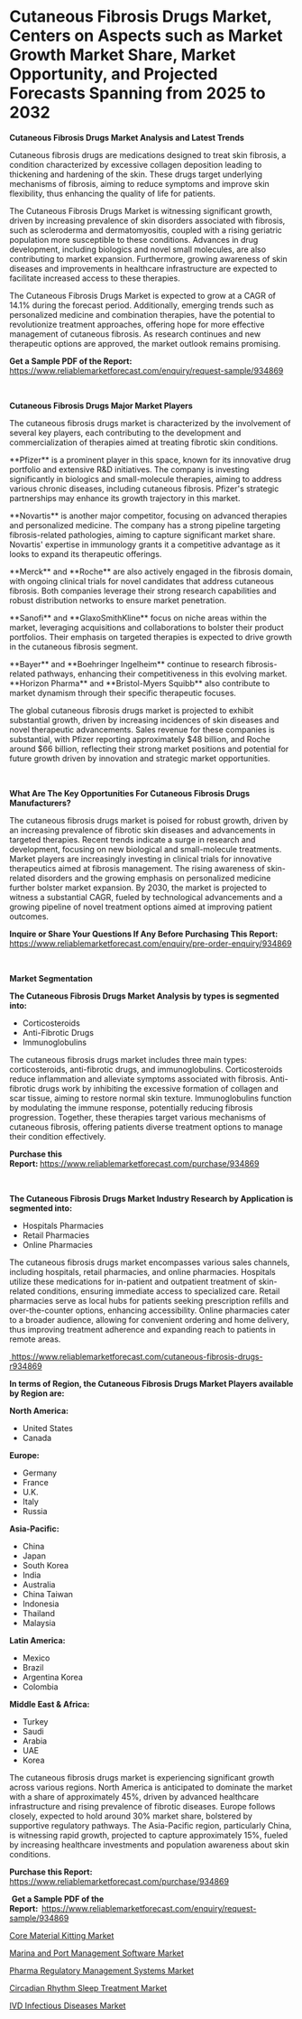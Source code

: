 <p><h1>Cutaneous Fibrosis Drugs Market, Centers on Aspects such as Market Growth Market Share, Market Opportunity, and Projected Forecasts Spanning from 2025 to 2032</h1></p><p><strong>Cutaneous Fibrosis Drugs Market Analysis and Latest Trends</strong></p>
<p><p>Cutaneous fibrosis drugs are medications designed to treat skin fibrosis, a condition characterized by excessive collagen deposition leading to thickening and hardening of the skin. These drugs target underlying mechanisms of fibrosis, aiming to reduce symptoms and improve skin flexibility, thus enhancing the quality of life for patients.</p><p>The Cutaneous Fibrosis Drugs Market is witnessing significant growth, driven by increasing prevalence of skin disorders associated with fibrosis, such as scleroderma and dermatomyositis, coupled with a rising geriatric population more susceptible to these conditions. Advances in drug development, including biologics and novel small molecules, are also contributing to market expansion. Furthermore, growing awareness of skin diseases and improvements in healthcare infrastructure are expected to facilitate increased access to these therapies.</p><p>The Cutaneous Fibrosis Drugs Market is expected to grow at a CAGR of 14.1% during the forecast period. Additionally, emerging trends such as personalized medicine and combination therapies, have the potential to revolutionize treatment approaches, offering hope for more effective management of cutaneous fibrosis. As research continues and new therapeutic options are approved, the market outlook remains promising.</p></p>
<p><strong>Get a Sample PDF of the Report:&nbsp;</strong> <a href="https://www.reliablemarketforecast.com/enquiry/request-sample/934869?utm_campaign=1144&utm_medium=2&utm_source=Github&utm_content=ia&utm_term=07032025&utm_id=cutaneous-fibrosis-drugs">https://www.reliablemarketforecast.com/enquiry/request-sample/934869</a></p>
<p>&nbsp;</p>
<p><strong>Cutaneous Fibrosis Drugs Major Market Players</strong></p>
<p><p>The cutaneous fibrosis drugs market is characterized by the involvement of several key players, each contributing to the development and commercialization of therapies aimed at treating fibrotic skin conditions.</p><p>**Pfizer** is a prominent player in this space, known for its innovative drug portfolio and extensive R&D initiatives. The company is investing significantly in biologics and small-molecule therapies, aiming to address various chronic diseases, including cutaneous fibrosis. Pfizer's strategic partnerships may enhance its growth trajectory in this market.</p><p>**Novartis** is another major competitor, focusing on advanced therapies and personalized medicine. The company has a strong pipeline targeting fibrosis-related pathologies, aiming to capture significant market share. Novartis' expertise in immunology grants it a competitive advantage as it looks to expand its therapeutic offerings.</p><p>**Merck** and **Roche** are also actively engaged in the fibrosis domain, with ongoing clinical trials for novel candidates that address cutaneous fibrosis. Both companies leverage their strong research capabilities and robust distribution networks to ensure market penetration. </p><p>**Sanofi** and **GlaxoSmithKline** focus on niche areas within the market, leveraging acquisitions and collaborations to bolster their product portfolios. Their emphasis on targeted therapies is expected to drive growth in the cutaneous fibrosis segment.</p><p>**Bayer** and **Boehringer Ingelheim** continue to research fibrosis-related pathways, enhancing their competitiveness in this evolving market. **Horizon Pharma** and **Bristol-Myers Squibb** also contribute to market dynamism through their specific therapeutic focuses.</p><p>The global cutaneous fibrosis drugs market is projected to exhibit substantial growth, driven by increasing incidences of skin diseases and novel therapeutic advancements. Sales revenue for these companies is substantial, with Pfizer reporting approximately $48 billion, and Roche around $66 billion, reflecting their strong market positions and potential for future growth driven by innovation and strategic market opportunities.</p></p>
<p>&nbsp;</p>
<p><strong>What Are The Key Opportunities For Cutaneous Fibrosis Drugs Manufacturers?</strong></p>
<p><p>The cutaneous fibrosis drugs market is poised for robust growth, driven by an increasing prevalence of fibrotic skin diseases and advancements in targeted therapies. Recent trends indicate a surge in research and development, focusing on new biological and small-molecule treatments. Market players are increasingly investing in clinical trials for innovative therapeutics aimed at fibrosis management. The rising awareness of skin-related disorders and the growing emphasis on personalized medicine further bolster market expansion. By 2030, the market is projected to witness a substantial CAGR, fueled by technological advancements and a growing pipeline of novel treatment options aimed at improving patient outcomes.</p></p>
<p><strong>Inquire or Share Your Questions If Any Before Purchasing This Report:</strong> <a href="https://www.reliablemarketforecast.com/enquiry/pre-order-enquiry/934869?utm_campaign=1144&utm_medium=2&utm_source=Github&utm_content=ia&utm_term=07032025&utm_id=cutaneous-fibrosis-drugs">https://www.reliablemarketforecast.com/enquiry/pre-order-enquiry/934869</a></p>
<p>&nbsp;</p>
<p><strong>Market Segmentation</strong></p>
<p><strong>The Cutaneous Fibrosis Drugs Market Analysis by types is segmented into:</strong></p>
<p><ul><li>Corticosteroids</li><li>Anti-Fibrotic Drugs</li><li>Immunoglobulins</li></ul></p>
<p><p>The cutaneous fibrosis drugs market includes three main types: corticosteroids, anti-fibrotic drugs, and immunoglobulins. Corticosteroids reduce inflammation and alleviate symptoms associated with fibrosis. Anti-fibrotic drugs work by inhibiting the excessive formation of collagen and scar tissue, aiming to restore normal skin texture. Immunoglobulins function by modulating the immune response, potentially reducing fibrosis progression. Together, these therapies target various mechanisms of cutaneous fibrosis, offering patients diverse treatment options to manage their condition effectively.</p></p>
<p><strong>Purchase this Report:&nbsp;</strong><a href="https://www.reliablemarketforecast.com/purchase/934869?utm_campaign=1144&utm_medium=2&utm_source=Github&utm_content=ia&utm_term=07032025&utm_id=cutaneous-fibrosis-drugs">https://www.reliablemarketforecast.com/purchase/934869</a></p>
<p>&nbsp;</p>
<p><strong>The Cutaneous Fibrosis Drugs Market Industry Research by Application is segmented into:</strong></p>
<p><ul><li>Hospitals Pharmacies</li><li>Retail Pharmacies</li><li>Online Pharmacies</li></ul></p>
<p><p>The cutaneous fibrosis drugs market encompasses various sales channels, including hospitals, retail pharmacies, and online pharmacies. Hospitals utilize these medications for in-patient and outpatient treatment of skin-related conditions, ensuring immediate access to specialized care. Retail pharmacies serve as local hubs for patients seeking prescription refills and over-the-counter options, enhancing accessibility. Online pharmacies cater to a broader audience, allowing for convenient ordering and home delivery, thus improving treatment adherence and expanding reach to patients in remote areas.</p></p>
<p><a href="https://www.reliablemarketforecast.com/cutaneous-fibrosis-drugs-r934869?utm_campaign=1144&utm_medium=2&utm_source=Github&utm_content=ia&utm_term=07032025&utm_id=cutaneous-fibrosis-drugs">&nbsp;https://www.reliablemarketforecast.com/cutaneous-fibrosis-drugs-r934869</a></p>
<p><strong>In terms of Region, the Cutaneous Fibrosis Drugs Market Players available by Region are:</strong></p>
<p>
    <p> <strong> North America: </strong>
        <ul>
            <li>United States</li>
            <li>Canada</li>
        </ul>
        </p> 
    <p> <strong> Europe: </strong>
        <ul>
            <li>Germany</li>
            <li>France</li>
            <li>U.K.</li>
            <li>Italy</li>
            <li>Russia</li>
        </ul>
        </p> 
    <p> <strong> Asia-Pacific: </strong>
        <ul>
            <li>China</li>
            <li>Japan</li>
            <li>South Korea</li>
            <li>India</li>
            <li>Australia</li>
            <li>China Taiwan</li>
            <li>Indonesia</li>
            <li>Thailand</li>
            <li>Malaysia</li>
        </ul>
        </p> 
    <p> <strong> Latin America: </strong>
        <ul>
            <li>Mexico</li>
            <li>Brazil</li>
            <li>Argentina Korea</li>
            <li>Colombia</li>
        </ul>
        </p> 
    <p> <strong> Middle East & Africa: </strong>
        <ul>
            <li>Turkey</li>
            <li>Saudi</li>
            <li>Arabia</li>
            <li>UAE</li>
            <li>Korea</li>
        </ul>
    </p>
    </p>
<p><p>The cutaneous fibrosis drugs market is experiencing significant growth across various regions. North America is anticipated to dominate the market with a share of approximately 45%, driven by advanced healthcare infrastructure and rising prevalence of fibrotic diseases. Europe follows closely, expected to hold around 30% market share, bolstered by supportive regulatory pathways. The Asia-Pacific region, particularly China, is witnessing rapid growth, projected to capture approximately 15%, fueled by increasing healthcare investments and population awareness about skin conditions.</p></p>
<p><strong>Purchase this Report: </strong><a href="https://www.reliablemarketforecast.com/purchase/934869?utm_campaign=1144&utm_medium=2&utm_source=Github&utm_content=ia&utm_term=07032025&utm_id=cutaneous-fibrosis-drugs">https://www.reliablemarketforecast.com/purchase/934869</a></p>
<p>&nbsp;<strong>Get a Sample PDF of the Report:&nbsp;&nbsp;</strong><a href="https://www.reliablemarketforecast.com/enquiry/request-sample/934869?utm_campaign=1144&utm_medium=2&utm_source=Github&utm_content=ia&utm_term=07032025&utm_id=cutaneous-fibrosis-drugs">https://www.reliablemarketforecast.com/enquiry/request-sample/934869</a></p>
<p><strong></strong></p>
<p><p><a href="https://github.com/damjiederyd/Market-Research-Report-List-1/blob/main/core-material-kitting-market.md?utm_campaign=1144&utm_medium=2&utm_source=Github&utm_content=ia&utm_term=07032025&utm_id=cutaneous-fibrosis-drugs">Core Material Kitting Market</a></p><p><a href="https://github.com/failarustic/Market-Research-Report-List-1/blob/main/marina-and-port-management-software-market.md?utm_campaign=1144&utm_medium=2&utm_source=Github&utm_content=ia&utm_term=07032025&utm_id=cutaneous-fibrosis-drugs">Marina and Port Management Software Market</a></p><p><a href="https://github.com/claracpegios/Market-Research-Report-List-1/blob/main/pharma-regulatory-management-systems-market.md?utm_campaign=1144&utm_medium=2&utm_source=Github&utm_content=ia&utm_term=07032025&utm_id=cutaneous-fibrosis-drugs">Pharma Regulatory Management Systems Market</a></p><p><a href="https://github.com/maaniwilka9y/Market-Research-Report-List-1/blob/main/circadian-rhythm-sleep-treatment-market.md?utm_campaign=1144&utm_medium=2&utm_source=Github&utm_content=ia&utm_term=07032025&utm_id=cutaneous-fibrosis-drugs">Circadian Rhythm Sleep Treatment Market</a></p><p><a href="https://github.com/vulkkovignot/Market-Research-Report-List-1/blob/main/ivd-infectious-diseases-market.md?utm_campaign=1144&utm_medium=2&utm_source=Github&utm_content=ia&utm_term=07032025&utm_id=cutaneous-fibrosis-drugs">IVD Infectious Diseases Market</a></p></p>